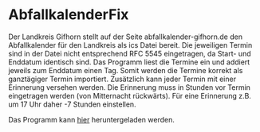 # AbfallkalenderFix
Der Landkreis Gifhorn stellt auf der Seite abfallkalender-gifhorn.de den Abfallkalender für den Landkreis als ics Datei bereit.
Die jeweiligen Termin sind in der Datei nicht entsprechend RFC 5545 eingetragen, da Start- und Enddatum identisch sind.
Das Programm liest die Termine ein und addiert jeweils zum Enddatum einen Tag. Somit werden die Termine korrekt als ganztägiger Termin
importiert. Zusätzlich kann jeder Termin mit einer Erinnerung versehen werden. Die Erinnerung muss in Stunden vor Termin eingetragen werden (von Mitternacht rückwärts).
Für eine Erinnerung z.B. um 17 Uhr daher -7 Stunden einstellen.

Das Programm kann [hier](/Release/Release_1.0.0.zip) heruntergeladen werden.

